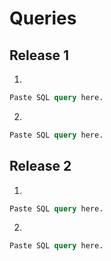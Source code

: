 # Queries

## Release 1
1.
  ```sql
Paste SQL query here.
```

2.
  ```sql
Paste SQL query here.
```


## Release 2
1.
  ```sql
Paste SQL query here.
```

2.
  ```sql
Paste SQL query here.
```